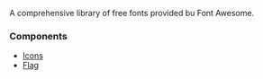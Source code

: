 A comprehensive library of free fonts provided bu Font Awesome.

### Components

- [Icons](/styleguide/#/Iconography/Icons)
- [Flag](/styleguide/#/Iconography/Flag)
